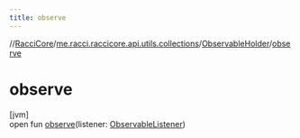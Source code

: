 ```yaml
---
title: observe
---
```

//[RacciCore](../../../index.html)/[me.racci.raccicore.api.utils.collections](../index.html)/[ObservableHolder](index.html)/[observe](observe.html)



# observe



[jvm]\
open fun [observe](observe.html)(listener: [ObservableListener](../index.html#290302064%2FClasslikes%2F863300109))




